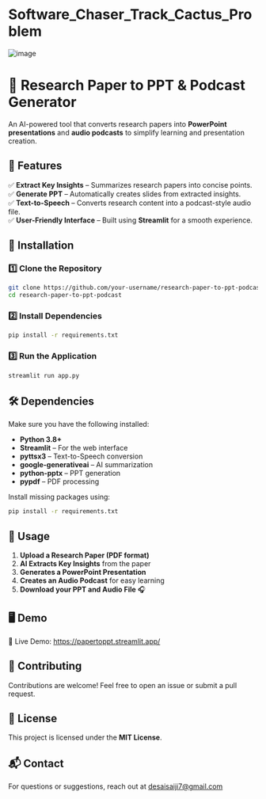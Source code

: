 # Software_Chaser_Track_Cactus_Problem

![image](https://github.com/user-attachments/assets/86e5a7e7-fb53-4d2b-b6fd-b3ac68c09265)


# 🎤 Research Paper to PPT & Podcast Generator  

An AI-powered tool that converts research papers into **PowerPoint presentations** and **audio podcasts** to simplify learning and presentation creation.  

## 🚀 Features  

✅ **Extract Key Insights** – Summarizes research papers into concise points.  
✅ **Generate PPT** – Automatically creates slides from extracted insights.  
✅ **Text-to-Speech** – Converts research content into a podcast-style audio file.  
✅ **User-Friendly Interface** – Built using **Streamlit** for a smooth experience.  

## 📜 Installation  

### **1️⃣ Clone the Repository**  
```sh
git clone https://github.com/your-username/research-paper-to-ppt-podcast.git
cd research-paper-to-ppt-podcast
```

### **2️⃣ Install Dependencies**  
```sh
pip install -r requirements.txt
```

### **3️⃣ Run the Application**  
```sh
streamlit run app.py
```

## 🛠 Dependencies  

Make sure you have the following installed:  
- **Python 3.8+**  
- **Streamlit** – For the web interface  
- **pyttsx3** – Text-to-Speech conversion  
- **google-generativeai** – AI summarization  
- **python-pptx** – PPT generation  
- **pypdf** – PDF processing  

Install missing packages using:  
```sh
pip install -r requirements.txt
```

## 📌 Usage  

1. **Upload a Research Paper (PDF format)**  
2. **AI Extracts Key Insights** from the paper  
3. **Generates a PowerPoint Presentation**  
4. **Creates an Audio Podcast** for easy learning  
5. **Download your PPT and Audio File** 🎧  

## 🖥️ Demo  

🚀 Live Demo: https://papertoppt.streamlit.app/

## 🤝 Contributing  

Contributions are welcome! Feel free to open an issue or submit a pull request.  

## 📄 License  

This project is licensed under the **MIT License**.  

## 📬 Contact  

For questions or suggestions, reach out at desaisaiji7@gmail.com  
